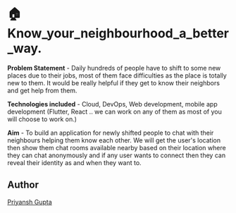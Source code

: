 # :house: Know_your_neighbourhood_a_better_way.

**Problem Statement** - Daily hundreds of people have to shift to some new places due to their jobs, most of them face difficulties as the place is totally new to them. It would be really helpful if they get to know their neighbors and get help from them.

**Technologies included** - Cloud, DevOps, Web development, mobile app development (Flutter, React .. we can work on any of them as most of you will choose to work on.)

**Aim** - To build an application for newly shifted people to chat with their neighbours helping them know each other.
We will get the user's location then show them chat rooms available nearby based on their location where they can chat anonymously and if any user wants to connect then they can reveal their identity as and when they want to.

## Author 

[Priyansh Gupta](https://github.com/priyansh19)
